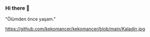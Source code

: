 ### Hi there 👋

"Ölümden önce yaşam."

https://github.com/kekomancer/kekomancer/blob/main/Kaladin.jpg

